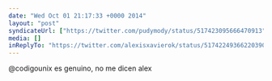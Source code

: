 ```yaml
---
date: "Wed Oct 01 21:17:33 +0000 2014"
layout: "post"
syndicateUrl: ["https://twitter.com/pudymody/status/517423095666470913"]
media: []
inReplyTo: "https://twitter.com/alexisxavierok/status/517422493662203905"
---
```

@codigounix es genuino, no me dicen alex